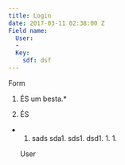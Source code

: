 ```yaml
---
title: Login
date: 2017-03-11 02:38:00 Z
Field name:
  User:
  - 
  Key:
    sdf: dsf
---
```


Form

1. ÉS um besta.\*

2. ÉS

* 1. sads
     sda1. sds1. dsd1. 1. 1.

  User